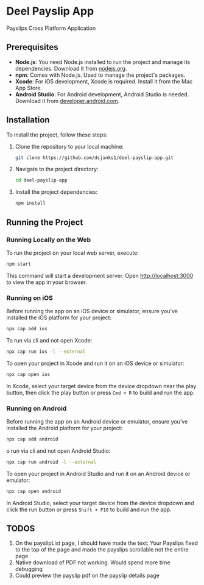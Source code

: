 
# Deel Payslip App

Payslips Cross Platform Application

## Prerequisites

- **Node.js**: You need Node.js installed to run the project and manage its dependencies. Download it from [nodejs.org](https://nodejs.org/).
- **npm**: Comes with Node.js. Used to manage the project's packages.
- **Xcode**: For iOS development, Xcode is required. Install it from the Mac App Store.
- **Android Studio**: For Android development, Android Studio is needed. Download it from [developer.android.com](https://developer.android.com/studio).

## Installation

To install the project, follow these steps:

1. Clone the repository to your local machine:

    ```bash
    git clone https://github.com/dsjanks1/deel-payslip-app.git
    ```

2. Navigate to the project directory:

    ```bash
    cd deel-payslip-app
    ```

3. Install the project dependencies:

    ```bash
    npm install
    ```

## Running the Project

### Running Locally on the Web

To run the project on your local web server, execute:

```bash
npm start
```

This command will start a development server. Open [http://localhost:3000](http://localhost:3000) to view the app in your browser.

### Running on iOS

Before running the app on an iOS device or simulator, ensure you've installed the iOS platform for your project:

```bash
npx cap add ios
```
To run via cli and not open Xcode:

```bash
npx cap run ios -l --external
```

To open your project in Xcode and run it on an iOS device or simulator:

```bash
npx cap open ios
```

In Xcode, select your target device from the device dropdown near the play button, then click the play button or press `Cmd + R` to build and run the app.

### Running on Android

Before running the app on an Android device or emulator, ensure you've installed the Android platform for your project:

```bash
npx cap add android
```
o run via cli and not open Android Studio:

```bash
npx cap run android -l --external
```

To open your project in Android Studio and run it on an Android device or emulator:

```bash
npx cap open android
```

In Android Studio, select your target device from the device dropdown and click the run button or press `Shift + F10` to build and run the app.




## TODOS

1. On the payslipList page, I should have made the text: Your Payslips fixed to the top of the page and made the payslips scrollable not the entire page
2. Native download of PDF not working. Would spend more time debugging
3. Could preview the payslip pdf on the payslip details page